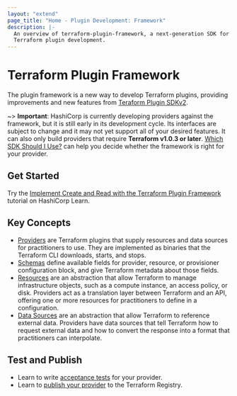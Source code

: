 ```yaml
---
layout: "extend"
page_title: "Home - Plugin Development: Framework"
description: |-
  An overview of terraform-plugin-framework, a next-generation SDK for
  Terraform plugin development.
---
```


# Terraform Plugin Framework

The plugin framework is a new way to develop Terraform plugins, providing improvements and new features from [Teraform Plugin SDKv2](/docs/extend/sdkv2-intro.html).

~> **Important**: HashiCorp is currently developing providers against the framework, but it is still early in its development cycle. Its interfaces are subject to change and it may not yet support all of your desired features. It can also only build providers that require **Terraform v1.0.3 or later**.
[Which SDK Should I Use?](/docs/plugin/which-sdk.html) can help you decide whether the framework is right for your provider.



## Get Started

Try the [Implement Create and Read with the Terraform Plugin Framework](https://learn.hashicorp.com/tutorials/terraform/plugin-framework-create?in=terraform/providers) tutorial on HashiCorp Learn.


## Key Concepts
- [Providers](/docs/plugin/framework/providers.html) are Terraform plugins that supply resources and data sources for practitioners to use. They are implemented as binaries that the Terraform CLI downloads, starts, and stops.
- [Schemas](/docs/plugin/framework/schemas.html) define available fields for provider, resource, or provisioner configuration block, and give Terraform metadata about those fields.
- [Resources](/docs/plugin/framework/resources.html) are an abstraction that allow Terraform to manage infrastructure objects, such as a compute instance, an access policy, or disk. Providers act as a translation layer between Terraform and an API, offering one or more resources for practitioners to define in a configuration.
- [Data Sources](/docs/plugin/framework/data-sources.html) are an abstraction that allow Terraform to reference external data. Providers have data sources that tell Terraform how to request external data and how to convert the response into a format that practitioners can interpolate.

## Test and Publish

- Learn to write [acceptance tests](/docs/plugin/framework/acctests.html) for your provider.
- Learn to [publish your provider](/docs/registry/providers/publishing.html) to the Terraform Registry.
